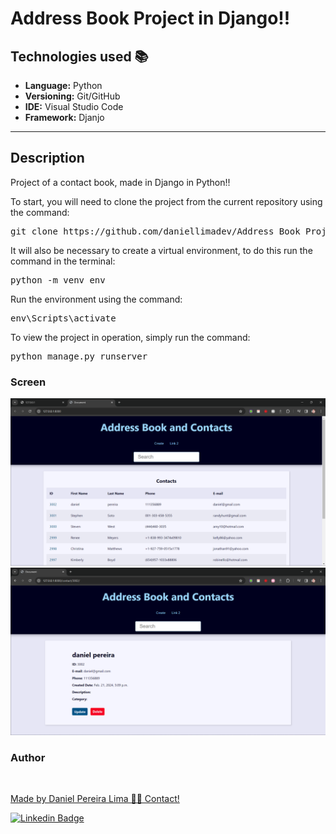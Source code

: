 # Address Book Project in Django!!

## Technologies used 📚

* **Language:** Python
* **Versioning:** Git/GitHub
* **IDE:** Visual Studio Code
* **Framework:** Djanjo

---

## Description

Project of a contact book, made in Django in Python!!


<p>
   To start, you will need to clone the project from the current repository using the command:
   <pre>git clone https://github.com/daniellimadev/Address_Book_Project_in_Django</pre>
</p>

<p>
   It will also be necessary to create a virtual environment, to do this run the command in the terminal:
   <pre>python -m venv env</pre>
</p>

<p>
   Run the environment using the command:
   <pre>env\Scripts\activate</pre>
</p>

<p>
   To view the project in operation, simply run the command:
   <pre>python manage.py runserver</pre>
</p>

### Screen
![img/Screenshot 2024-02-22 114659.png](https://github.com/daniellimadev/Address_Book_Project_in_Django/blob/main/img/Screenshot%202024-02-22%20114659.png)
![img/Screenshot 2024-02-22 112047.png](https://github.com/daniellimadev/Address_Book_Project_in_Django/blob/main/img/Screenshot%202024-02-22%20112047.png)

<h3>Author</h3>

<a href="https://www.linkedin.com/in/danielpereiralima/">
 <img style="border-radius: 50%;" src="https://avatars.githubusercontent.com/u/96916005?v=4" width="100px;" alt=""/>

Made by Daniel Pereira Lima 👋🏽 Contact!

[![Linkedin Badge](https://img.shields.io/badge/-Daniel-blue?style=flat-square&logo=Linkedin&logoColor=white&link=https://www.linkedin.com/in/danielpereiralima/)](https://www.linkedin.com/in/danielpereiralima/)
